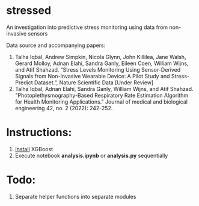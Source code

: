# stressed
An investigation into predictive stress monitoring using data from non-invasive sensors

Data source and accompanying papers:
1.	Talha Iqbal, Andrew Simpkin, Nicola Glynn, John Killilea, Jane Walsh, Gerard Molloy, Adnan Elahi, Sandra Ganly, Eileen Coen, William Wijns, and Atif Shahzad. “Stress Levels Monitoring Using Sensor-Derived Signals from Non-Invasive Wearable Device: A Pilot Study and Stress-Predict Dataset.”, Nature Scientific Data [Under Review]
2.	Talha Iqbal, Adnan Elahi, Sandra Ganly, William Wijns, and Atif Shahzad. "Photoplethysmography-Based Respiratory Rate Estimation Algorithm for Health Monitoring Applications." Journal of medical and biological engineering 42, no. 2 (2022): 242-252.

# Instructions:

1. [Install](https://xgboost.readthedocs.io/en/stable/install.html) XGBoost
2. Execute notebook **analysis.ipynb** or **analysis.py** sequentially

# Todo:
1. Separate helper functions into separate modules



